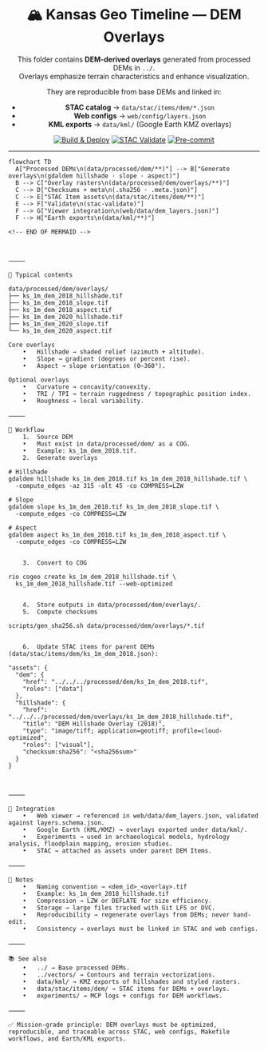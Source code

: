 <div align="center">

# 🏔️ Kansas Geo Timeline — DEM Overlays

This folder contains **DEM-derived overlays** generated from processed DEMs in `../`.  
Overlays emphasize terrain characteristics and enhance visualization.  

They are reproducible from base DEMs and linked in:  
- **STAC catalog** → `data/stac/items/dem/*.json`  
- **Web configs** → `web/config/layers.json`  
- **KML exports** → `data/kml/` (Google Earth KMZ overlays)  

[![Build & Deploy](https://github.com/bartytime4life/Kansas-Frontier-Matrix/actions/workflows/site.yml/badge.svg)](https://github.com/bartytime4life/Kansas-Frontier-Matrix/actions/workflows/site.yml)
[![STAC Validate](https://github.com/bartytime4life/Kansas-Frontier-Matrix/actions/workflows/stac-badges.yml/badge.svg)](https://github.com/bartytime4life/Kansas-Frontier-Matrix/actions/workflows/stac-badges.yml)
[![Pre-commit](https://github.com/bartytime4life/Kansas-Frontier-Matrix/actions/workflows/pre-commit.yml/badge.svg)](https://github.com/bartytime4life/Kansas-Frontier-Matrix/.pre-commit-config.yaml)

</div>

---

```mermaid
flowchart TD
  A["Processed DEMs\n(data/processed/dem/**)"] --> B["Generate overlays\n(gdaldem hillshade · slope · aspect)"]
  B --> C["Overlay rasters\n(data/processed/dem/overlays/**)"]
  C --> D["Checksums + meta\n(.sha256 · .meta.json)"]
  C --> E["STAC Item assets\n(data/stac/items/dem/**)"]
  E --> F["Validate\n(stac-validate)"]
  F --> G["Viewer integration\n(web/data/dem_layers.json)"]
  F --> H["Earth exports\n(data/kml/**)"]

<!-- END OF MERMAID -->



⸻

📂 Typical contents

data/processed/dem/overlays/
├── ks_1m_dem_2018_hillshade.tif
├── ks_1m_dem_2018_slope.tif
├── ks_1m_dem_2018_aspect.tif
├── ks_1m_dem_2020_hillshade.tif
├── ks_1m_dem_2020_slope.tif
└── ks_1m_dem_2020_aspect.tif

Core overlays
	•	Hillshade → shaded relief (azimuth + altitude).
	•	Slope → gradient (degrees or percent rise).
	•	Aspect → slope orientation (0–360°).

Optional overlays
	•	Curvature → concavity/convexity.
	•	TRI / TPI → terrain ruggedness / topographic position index.
	•	Roughness → local variability.

⸻

🔄 Workflow
	1.	Source DEM
	•	Must exist in data/processed/dem/ as a COG.
	•	Example: ks_1m_dem_2018.tif.
	2.	Generate overlays

# Hillshade
gdaldem hillshade ks_1m_dem_2018.tif ks_1m_dem_2018_hillshade.tif \
  -compute_edges -az 315 -alt 45 -co COMPRESS=LZW

# Slope
gdaldem slope ks_1m_dem_2018.tif ks_1m_dem_2018_slope.tif \
  -compute_edges -co COMPRESS=LZW

# Aspect
gdaldem aspect ks_1m_dem_2018.tif ks_1m_dem_2018_aspect.tif \
  -compute_edges -co COMPRESS=LZW


	3.	Convert to COG

rio cogeo create ks_1m_dem_2018_hillshade.tif \
  ks_1m_dem_2018_hillshade.tif --web-optimized


	4.	Store outputs in data/processed/dem/overlays/.
	5.	Compute checksums

scripts/gen_sha256.sh data/processed/dem/overlays/*.tif


	6.	Update STAC items for parent DEMs (data/stac/items/dem/ks_1m_dem_2018.json):

"assets": {
  "dem": {
    "href": "../../../processed/dem/ks_1m_dem_2018.tif",
    "roles": ["data"]
  },
  "hillshade": {
    "href": "../../../processed/dem/overlays/ks_1m_dem_2018_hillshade.tif",
    "title": "DEM Hillshade Overlay (2018)",
    "type": "image/tiff; application=geotiff; profile=cloud-optimized",
    "roles": ["visual"],
    "checksum:sha256": "<sha256sum>"
  }
}



⸻

🔗 Integration
	•	Web viewer → referenced in web/data/dem_layers.json, validated against layers.schema.json.
	•	Google Earth (KML/KMZ) → overlays exported under data/kml/.
	•	Experiments → used in archaeological models, hydrology analysis, floodplain mapping, erosion studies.
	•	STAC → attached as assets under parent DEM Items.

⸻

📝 Notes
	•	Naming convention → <dem_id>_<overlay>.tif
	•	Example: ks_1m_dem_2018_hillshade.tif
	•	Compression → LZW or DEFLATE for size efficiency.
	•	Storage → large files tracked with Git LFS or DVC.
	•	Reproducibility → regenerate overlays from DEMs; never hand-edit.
	•	Consistency → overlays must be linked in STAC and web configs.

⸻

📚 See also
	•	../ → Base processed DEMs.
	•	../vectors/ → Contours and terrain vectorizations.
	•	data/kml/ → KMZ exports of hillshades and styled rasters.
	•	data/stac/items/dem/ → STAC items for DEMs + overlays.
	•	experiments/ → MCP logs + configs for DEM workflows.

⸻

✅ Mission-grade principle: DEM overlays must be optimized, reproducible, and traceable across STAC, web configs, Makefile workflows, and Earth/KML exports.

